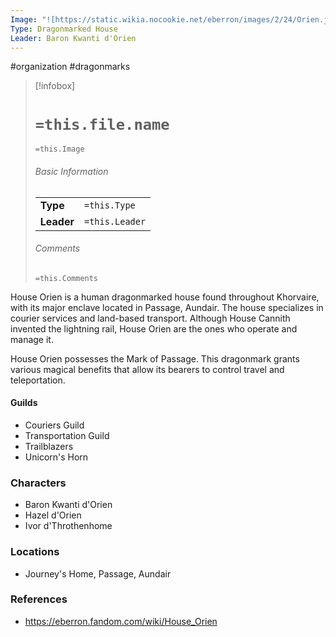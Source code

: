 ```yaml
---
Image: "![https://static.wikia.nocookie.net/eberron/images/2/24/Orien.jpg/revision/latest?cb=20220509101018|250](https://static.wikia.nocookie.net/eberron/images/2/24/Orien.jpg/revision/latest?cb=20220509101018)"
Type: Dragonmarked House
Leader: Baron Kwanti d'Orien
---
```

 #organization #dragonmarks

> [!infobox]
> # `=this.file.name`
> `=this.Image`
> ###### Basic Information
> |  |  |
> | ---- | ---- |
> | **Type** | `=this.Type` |
> | **Leader** | `=this.Leader` |
> ###### Comments
> `=this.Comments`

House Orien is a human dragonmarked house found throughout Khorvaire, with its major enclave located in Passage, Aundair. The house specializes in courier services and land-based transport. Although House Cannith invented the lightning rail, House Orien are the ones who operate and manage it.

House Orien possesses the Mark of Passage. This dragonmark grants various magical benefits that allow its bearers to control travel and teleportation.

#### Guilds

* Couriers Guild
* Transportation Guild
* Trailblazers
* Unicorn's Horn

### Characters

* Baron Kwanti d'Orien
* Hazel d'Orien
* Ivor d'Throthenhome

### Locations

* Journey's Home, Passage, Aundair

### References

* https://eberron.fandom.com/wiki/House_Orien
